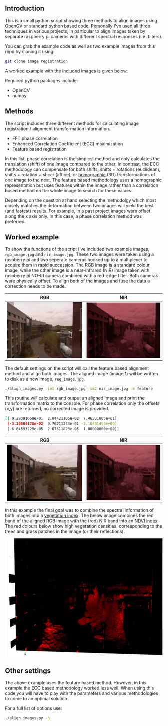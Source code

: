 ## Introduction

This is a small python script showing three methods to align images using OpenCV or standard python based code. Personally I've used all three techniques in various projects, in particular to align images taken by separate raspberry pi cameras with different spectral responses (i.e. filters).

You can grab the example code as well as two example images from this repo by cloning it using:

```bash
git clone image registration
```

A worked example with the included images is given below.

Required python packages include:

- OpenCV
- numpy

## Methods

The script includes three different methods for calculating image registration / alignment transformation information.

- FFT phase correlation
- Enhanced Correlation Coefficient (ECC) maximization
- Feature based registration

In this list, phase correlation is the simplest method and only calculates the translation (shift) of one image compared to the other. In contrast, the ECC methodology can compensate for both shifts, shifts + rotations (euclidean), shifts + rotation + shear (affine), or [homographic](https://en.wikipedia.org/wiki/Homography_(computer_vision)) (3D) transformations of one image to the next. The feature based methodology uses a homographic representation but uses features within the image rather than a correlation based method on the whole image to search for these values.

Depending on the question at hand selecting the methodolgy which most closely matches the deformation between two images will yield the best (and fastest) results. For example, in a past project images were offset along the x axis only. In this case, a phase correlation method was preferred.

## Worked example

To show the functions of the script I've included two example images, `rgb_image.jpg` and `nir_image.jpg`. These two images were taken using a raspberry pi and two seperate cameras hooked up to a multiplexer to acquire them in rapid succession. The RGB image is a standard colour image, while the other image is a near-infrared (NIR) image taken with raspberry pi NO-IR camera combined with a red-edge filter. Both cameras were physically offset. To align both of the images and fuse the data a correction needs to be made.

|  RGB | NIR  | 
|---|---|
| ![](rgb_image.jpg)  | ![](nir_image.jpg)  |

The default settings on the script will call the feature based alignment method and align both images. The aligned image (image 1) will be written to disk as a new image, `reg_image.jpg`.

```bash
./align_images.py -im1 rgb_image.jpg -im2 nir_image.jpg -m feature
```

This routine will calculate and output an aligned image and print the transformation matrix to the console. For phase correlation only the offsets (x,y) are returned, no corrected image is provided.

```bash
[[ 9.28381660e-01  2.04421105e-02  7.46501803e+01]
 [-3.16804178e-02  9.76211344e-01 -3.10401493e+00]
 [-6.64593229e-05  2.67611823e-05  1.00000000e+00]]

```

|  RGB | NIR  | 
|---|---|
| ![](reg_image.jpg)  | ![](nir_image.jpg)  |

In this example the final goal was to combine the spectral information of both images into a [vegetation index](https://en.wikipedia.org/wiki/Vegetation_Index). The below image combines the red band of the aligned RGB image with the (red) NIR band into an [NDVI index](https://en.wikipedia.org/wiki/Normalized_difference_vegetation_index). The red colours below show high vegetation densities, corresponding to the trees and grass patches in the image (or their reflections).

![](ndvi.jpg)

## Other settings

The above example uses the feature based method. However, in this example the ECC based methodology worked less well. When using this code you will have to play with the parameters and various methodologies to come to an optimal solution.

For a full list of options use:

```bash
./align_images.py -h
```
